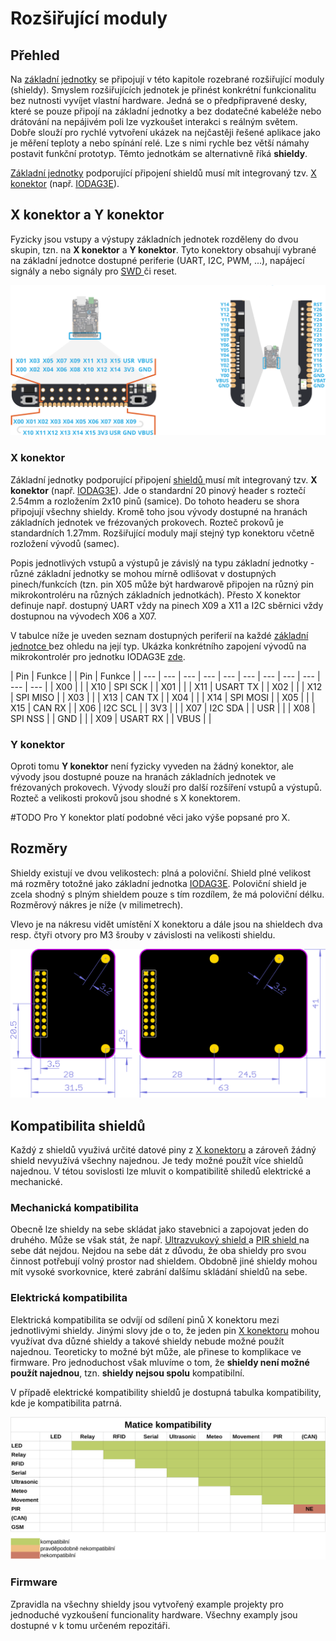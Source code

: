 # Rozšiřující moduly

## Přehled

Na [základní jednotky](../zakladni-jednotky/) se připojují v této kapitole rozebrané rozšiřující moduly \(shieldy\). Smyslem rozšiřujících jednotek je přinést konkrétní funkcionalitu bez nutnosti vyvíjet vlastní hardware. Jedná se o předpřipravené desky, které se pouze připojí na základní jednotky a bez dodatečné kabeléže nebo drátování na nepájivém poli lze vyzkoušet interakci s reálným světem. Dobře slouží pro rychlé vytvoření ukázek na nejčastěji řešené aplikace jako je měření teploty a nebo spínání relé. Lze s nimi rychle bez větší námahy postavit funkční prototyp. Těmto jednotkám se alternativně říká **shieldy**.

[Základní jednotky](../zakladni-jednotky/) podporující připojení shieldů musí mít integrovaný tzv. [X konektor](./#x-konektor-a-y-konektor) \(např. [IODAG3E](../zakladni-jednotky/iodag3e/)\). 

## X konektor a Y konektor

Fyzicky jsou vstupy a výstupy základních jednotek rozděleny do dvou skupin, tzn. na **X konektor** a **Y konektor**. Tyto konektory obsahují vybrané na základní jednotce dostupné periferie \(UART, I2C, PWM, ...\), napájecí signály a nebo signály pro [SWD ](../../programovani-hw/offline-programovani/)či reset. 

![P&#x159;&#xED;klad X konektoru \(vlevo\) a Y konektory \(vpravo\) na z&#xE1;kladn&#xED; desce IODAG3E.](../../../.gitbook/assets/x_y_conn%20%282%29.png)

### X konektor

Základní jednotky podporující připojení [shieldů ](./)musí mít integrovaný tzv. **X konektor** \(např. [IODAG3E](../zakladni-jednotky/iodag3e/)\). Jde o standardní 20 pinový header s roztečí 2.54mm a rozložením 2x10 pinů \(samice\). Do tohoto headeru se shora připojují všechny shieldy. Kromě toho jsou vývody dostupné na hranách základních jednotek ve frézovaných prokovech. Rozteč prokovů je standardních 1.27mm. Rozšiřující moduly mají stejný typ konektoru včetně rozložení vývodů \(samec\).

Popis jednotlivých vstupů a výstupů je závislý na typu základní jednotky - různé základní jednotky se mohou mírně odlišovat v dostupných pinech/funkcích \(tzn. pin X05 může být hardwarově připojen na různý pin mikrokontroléru na různých základních jednotkách\). Přesto X konektor definuje např. dostupný UART vždy na pinech X09 a X11 a I2C sběrnici vždy dostupnou na vývodech X06 a X07. 

V tabulce níže je uveden seznam dostupných periferií na každé [základní jednotce ](../zakladni-jednotky/)bez ohledu na její typ. Ukázka konkrétního zapojení vývodů na mikrokontrolér pro jednotku IODAG3E [zde](../zakladni-jednotky/iodag3e/konektor-x-a-y.md).

| Pin | Funkce |  | Pin | Funkce |
| --- | --- | --- | --- | --- | --- | --- | --- | --- | --- | --- |
| X00 |  |               | X10 | SPI SCK |
| X01 |  |  | X11 | USART TX |
| X02 |  |  | X12 | SPI MISO |
| X03 |  |  | X13 | CAN TX |
| X04 |  |  | X14 | SPI MOSI |
| X05 |  |  | X15 | CAN RX |
| X06 | I2C SCL |  | 3V3 |  |
| X07 | I2C SDA |  | USR |  |
| X08 | SPI NSS |  | GND |  |
| X09 | USART RX |  | VBUS |  |

### **Y konektor**

Oproti tomu **Y konektor** není fyzicky vyveden na žádný konektor, ale vývody jsou dostupné pouze na hranách základních jednotek ve frézovaných prokovech. Vývody slouží pro další rozšíření vstupů a výstupů. Rozteč a velikosti prokovů jsou shodné s X konektorem.

\#TODO Pro Y konektor platí podobné věci jako výše popsané pro X.

## Rozměry

Shieldy existují ve dvou velikostech: plná a poloviční. Shield plné velikost má rozměry totožné jako základní jednotka [IODAG3E](../zakladni-jednotky/iodag3e/). Poloviční shield je zcela shodný s plným shieldem pouze s tím rozdílem, že má poloviční délku. Rozměrový nákres je níže \(v milimetrech\).

Vlevo je na nákresu vidět umístění X konektoru a dále jsou na shieldech dva resp. čtyři otvory pro M3 šrouby v závislosti na velikosti shieldu.

![Vlevo shield polovi&#x10D;n&#xED; velikosti, vpravo pln&#xE1; velikost.](../../../.gitbook/assets/shields_both_sizes_dimensions.png)



## Kompatibilita shieldů

Každý z shieldů využivá určité datové piny z [X konektoru](../zakladni-jednotky/iodag3e/rozhrani-a-periferie.md#pinout) a zároveň žádný shield nevyužívá všechny najednou. Je tedy možné použít více shieldů najednou. V tétou sovislosti lze mluvit o kompatibilitě shiledů elektrické a mechanické.

### Mechanická kompatibilita

Obecně lze shieldy na sebe skládat jako stavebnici a zapojovat jeden do druhého. Může se však stát, že např. [Ultrazvukový shield ](ultrasonic-shield.md)a [PIR shield ](pir-shield.md)na sebe dát nejdou. Nejdou na sebe dát z důvodu, že oba shieldy pro svou činnost potřebují volný prostor nad shieldem. Obdobně jiné shieldy mohou mít vysoké svorkovnice, které zabrání dalšímu skládání shieldů na sebe. 

### Elektrická kompatibilita 

Elektrická kompatibilita se odvíjí od sdílení pinů X konektoru mezi jednotlivými shieldy. Jinými slovy jde o to, že jeden pin [X konektoru](../zakladni-jednotky/iodag3e/rozhrani-a-periferie.md#pinout) mohou využívat dva důzné shieldy a takové shieldy nebude možné použít najednou. Teoreticky to možné být může, ale přinese to komplikace ve firmware. Pro jednoduchost však mluvíme o tom, že **shieldy není možné použít najednou**, tzn. **shieldy nejsou spolu** kompatibilní.

V případě elektrické kompatibility shieldů je dostupná tabulka kompatibility, kde je kompatibilita patrná. 

![Tabulka elektrick&#xE9; kompatibility shield&#x16F;.](../../../.gitbook/assets/xconn_docu%20%281%29.svg)





### Firmware

Zpravidla na všechny shieldy jsou vytvořený example projekty pro jednoduché vyzkoušení funcionality hardware. Všechny examply jsou dostupné v k tomu určeném repozitáři.



